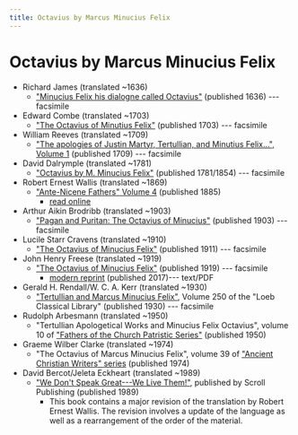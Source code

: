 ```yaml
---
title: Octavius by Marcus Minucius Felix
---
```


# Octavius by Marcus Minucius Felix

* Richard James (translated ~1636)
  * ["Minucius Felix his dialogne called Octavius"](https://books.google.com/books?id=REtnAAAAcAAJ) (published 1636) --- facsimile
* Edward Combe (translated ~1703)
  * ["The Octavius of Minutius Felix"](https://books.google.com/books?id=YhZlAAAAcAAJ) (published 1703) --- facsimile
* William Reeves (translated ~1709)
  * ["The apologies of Justin Martyr, Tertullian, and Minutius Felix...", Volume 1](https://archive.org/details/apologiesofjusti01reev) (published 1709) --- facsimile
* David Dalrymple (translated ~1781)
  * ["Octavius by M. Minucius Felix"](https://archive.org/details/octaviusadialog00feligoog) (published 1781/1854) --- facsimile
* Robert Ernest Wallis (translated ~1869)
  * ["Ante-Nicene Fathers" Volume 4](anf.html) (published 1885)
    * [read online](http://www.ccel.org/ccel/schaff/anf04.iv.i.html)
* Arthur Aikin Brodribb (translated ~1903)
  * ["Pagan and Puritan: The Octavius of Minucius"](https://archive.org/details/paganpuritanocta00minu) (published 1903) --- facsimile
* Lucile Starr Cravens (translated ~1910)
  * ["The Octavius of Minucius Felix"](https://archive.org/details/octaviusofminuci00crav) (published 1911) --- facsimile
* John Henry Freese (translated ~1919)
  * ["The Octavius of Minucius Felix"](https://archive.org/details/octaviusofminuci00minuiala) (published 1919) --- facsimile
    * [modern reprint](http://www.samizdat.qc.ca/cosmos/philo/PDFs/Octavius_EN_MF.pdf) (published 2017)--- text/PDF
* Gerald H. Rendall/W. C. A. Kerr (translated ~1930)
  * ["Tertullian and Marcus Minucius Felix"](https://archive.org/details/L250TertullianApologyMarcusMinuciusFelixDeSpectaculisOctavius), Volume 250 of the "Loeb Classical Library" (published 1930) --- facsimile
* Rudolph Arbesmann (translated ~1950)
  * "Tertullian Apologetical Works and Minucius Felix Octavius", volume 10 of ["Fathers of the Church Patristic Series"](fathersofthechurch.html) (published 1950)
* Graeme Wilber Clarke (translated ~1974)
  * "The Octavius of Marcus Minucius Felix", volume 39 of ["Ancient Christian Writers" series](ancientchristianwriters.html) (published 1974)
* David Bercot/Jeleta Eckheart (translated ~1989)
  * ["We Don't Speak Great---We Live Them!"](https://books.google.com/books?id=SKxjMnUFmAoC), published by Scroll Publishing (published 1989)
    * This book contains a major revision of the translation by Robert Ernest Wallis. The revision involves a update of the language as well as a rearrangement of the order of the material.
